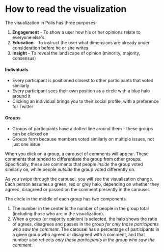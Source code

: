 # How to read the visualization

The visualization in Polis has three purposes:

1. **Engagement** - To show a user how his or her opinions relate to everyone else's
2. **Education** - To instruct the user what dimensions are already under consideration before he or she writes
3. **Insight** - To reveal the landscape of opinion (minority, majority, consensus)

#### Individuals

* Every participant is positioned closest to other participants that voted similarly
* Every participant sees their own position as a circle with a blue halo around it
* Clicking an individual brings you to their social profile, with a preference for Twitter

#### Groups

* Groups of participants have a dotted line around them - these groups can be clicked on
* Groups form because members voted similarly on multiple issues, not just one issue


When you click on a group, a carousel of comments will appear. These comments that tended to differentiate the group from other groups. Specifically, these are comments that people *inside* the group voted similarly on, while people *outside* the group voted differently on.

As you swipe through the carousel, you will see the visualization change. Each person assumes a green, red or grey halo, depending on whether they agreed, disagreed or passed on the comment presently in the carousel.

The circle in the middle of each group has two components.
1. The number in the center is the number of people in the group total (including those who are in the visualization).
2. When a group (or majority opinion) is selected, the halo shows the ratio of agrees, disagrees and passes in the group *for only those participants who saw the comment*. The carousel has a percentage of participants in a given group who agreed or disagreed with a comment, and that number also reflects *only those participants in the group who saw the comment*.